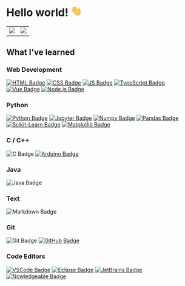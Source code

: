 # Hello world! <img src="./assets/gifs/hello.gif" width="30px"/>

<table align="center">
  <tr>
    <td>
      <picture>
        <source 
          srcset="https://github-readme-stats-trisl01.vercel.app/api?username=trisl01&show_icons=true&hide_border=true&bg_color=00000000&theme=dark&rank_icon=github&hide=stars"
          media="(prefers-color-scheme: dark)"
        />
        <source
          srcset="https://github-readme-stats-trisl01.vercel.app/api?username=trisl01&show_icons=true&hide_border=true&bg_color=00000000&rank_icon=github&hide=stars"
          media="(prefers-color-scheme: light), (prefers-color-scheme: no-preference)"
        />
        <img src="https://github-readme-stats-trisl01.vercel.app/api?username=trisl01&show_icons=true&hide_border=true&bg_color=00000000&rank_icon=github&hide=stars" />
      </picture>
    </td>
    <td>
      <picture>
        <source 
          srcset="https://github-readme-stats-trisl01.vercel.app/api/top-langs/?username=trisl01&layout=compact&langs_count=8&count_private=true&hide_border=true&bg_color=00000000&theme=dark"
          media="(prefers-color-scheme: dark)"
        />
        <source
          srcset="https://github-readme-stats-trisl01.vercel.app/api/top-langs/?username=trisl01&layout=compact&langs_count=8&count_private=true&hide_border=true&bg_color=00000000"
          media="(prefers-color-scheme: light), (prefers-color-scheme: no-preference)"
        />
        <img src="https://github-readme-stats-trisl01.vercel.app/api/top-langs/?username=trisl01&layout=compact&langs_count=8&count_private=true&hide_border=true&bg_color=00000000" />
      </picture>
    </td>
  </tr>
</table>


## What I've learned

### Web Development

[![HTML Badge](https://img.shields.io/badge/HTML-E34F26?style=for-the-badge&logo=html5&logoColor=white)](https://developer.mozilla.org/en-US/docs/Web/HTML)
[![CSS Badge](https://img.shields.io/badge/CSS-1572B6?style=for-the-badge&logo=css3&logoColor=white)](https://developer.mozilla.org/en-US/docs/Web/CSS)
[![JS Badge](https://img.shields.io/badge/JavaScript-F7DF1E?style=for-the-badge&logo=javascript&logoColor=white)](https://developer.mozilla.org/en-US/docs/Web/JavaScript)
[![TypeScript Badge](https://img.shields.io/badge/TypeScript-3178C6?style=for-the-badge&logo=typescript&logoColor=white)](https://www.typescriptlang.org/)
[![Vue Badge](https://img.shields.io/badge/Vue.js-4FC08D?style=for-the-badge&logo=vue.js&logoColor=white)](https://vuejs.org/)
[![Node.js Badge](https://img.shields.io/badge/Node.js-339933?style=for-the-badge&logo=node.js&logoColor=white)](https://nodejs.org/en/)


### Python

[![Python Badge](https://img.shields.io/badge/Python-3776AB?style=for-the-badge&logo=python&logoColor=white)](https://www.python.org/)
[![Jupyter Badge](https://img.shields.io/badge/Jupyter-F37626?style=for-the-badge&logo=jupyter&logoColor=white)](https://jupyter.org/)
[![Numpy Badge](https://img.shields.io/badge/Numpy-013243?style=for-the-badge&logo=numpy&logoColor=white)](https://numpy.org/)
[![Pandas Badge](https://img.shields.io/badge/Pandas-150458?style=for-the-badge&logo=pandas&logoColor=white)](https://pandas.pydata.org/)
[![Scikit-Learn Badge](https://img.shields.io/badge/Scikit%20Learn-F7931E?style=for-the-badge&logo=scikit-learn&logoColor=white)](https://scikit-learn.org/stable/)
[![Matplotlib Badge](https://img.shields.io/badge/Matplotlib-013243?style=for-the-badge&logo=matplotlib&logoColor=white)](https://matplotlib.org/)


### C / C++

![C Badge](https://img.shields.io/badge/C-A8B9CC?style=for-the-badge&logo=c&logoColor=white)
[![Arduino Badge](https://img.shields.io/badge/Arduino-00979D?style=for-the-badge&logo=arduino&logoColor=white)](https://www.arduino.cc/)


### Java

![Java Badge](https://img.shields.io/badge/Java-007396?style=for-the-badge&logo=java&logoColor=white)


### Text

![Markdown Badge](https://img.shields.io/badge/Markdown-000000?style=for-the-badge&logo=markdown&logoColor=white)


### Git

![Git Badge](https://img.shields.io/badge/Git-F05032?style=for-the-badge&logo=git&logoColor=white)
[![GitHub Badge](https://img.shields.io/badge/GitHub-181717?style=for-the-badge&logo=github&logoColor=white)](https://github.com)


### Code Editors

[![VSCode Badge](https://img.shields.io/badge/VSCode-007ACC?style=for-the-badge&logo=visual-studio-code&logoColor=white)](https://code.visualstudio.com/)
[![Eclipse Badge](https://img.shields.io/badge/Eclipse-2C2255?style=for-the-badge&logo=eclipse&logoColor=white)](https://www.eclipse.org/)
[![JetBrains Badge](https://img.shields.io/badge/JetBrains-000000?style=for-the-badge&logo=jetbrains&logoColor=white)](https://www.jetbrains.com/)
[![Nowledgeable Badge](https://img.shields.io/badge/Nowledgeable-000000?style=for-the-badge&logo=nowledgeable&logoColor=white)](https://nowledgeable.org/)
